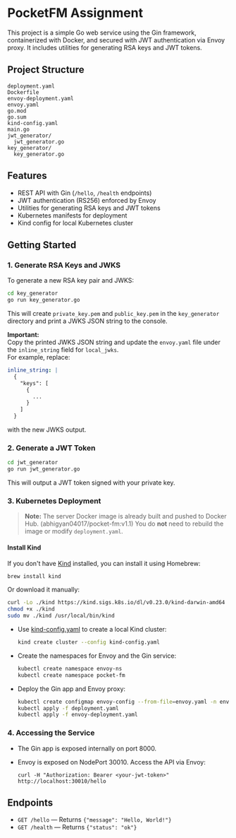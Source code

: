 # PocketFM Assignment

This project is a simple Go web service using the Gin framework, containerized with Docker, and secured with JWT authentication via Envoy proxy. It includes utilities for generating RSA keys and JWT tokens.

## Project Structure

```
deployment.yaml
Dockerfile
envoy-deployment.yaml
envoy.yaml
go.mod
go.sum
kind-config.yaml
main.go
jwt_generator/
  jwt_generator.go
key_generator/
  key_generator.go
```

## Features

- REST API with Gin (`/hello`, `/health` endpoints)
- JWT authentication (RS256) enforced by Envoy
- Utilities for generating RSA keys and JWT tokens
- Kubernetes manifests for deployment
- Kind config for local Kubernetes cluster

## Getting Started

### 1. Generate RSA Keys and JWKS

To generate a new RSA key pair and JWKS:

```sh
cd key_generator
go run key_generator.go
```

This will create `private_key.pem` and `public_key.pem` in the `key_generator` directory and print a JWKS JSON string to the console.

**Important:**  
Copy the printed JWKS JSON string and update the `envoy.yaml` file under the `inline_string` field for `local_jwks`.  
For example, replace:

```yaml
inline_string: |
  {
    "keys": [
      {
        ...
      }
    ]
  }
```

with the new JWKS output.

### 2. Generate a JWT Token

```sh
cd jwt_generator
go run jwt_generator.go
```

This will output a JWT token signed with your private key.

### 3. Kubernetes Deployment

> **Note:** The server Docker image is already built and pushed to Docker Hub. (abhigyan04017/pocket-fm:v1.1) 
> You do **not** need to rebuild the image or modify `deployment.yaml`.

#### Install Kind

If you don't have [Kind](https://kind.sigs.k8s.io/) installed, you can install it using Homebrew:

```sh
brew install kind
```

Or download it manually:

```sh
curl -Lo ./kind https://kind.sigs.k8s.io/dl/v0.23.0/kind-darwin-amd64
chmod +x ./kind
sudo mv ./kind /usr/local/bin/kind
```

- Use [kind-config.yaml](kind-config.yaml) to create a local Kind cluster:

  ```sh
  kind create cluster --config kind-config.yaml
  ```

- Create the namespaces for Envoy and the Gin service:

  ```sh
  kubectl create namespace envoy-ns
  kubectl create namespace pocket-fm
  ```

- Deploy the Gin app and Envoy proxy:

  ```sh
  kubectl create configmap envoy-config --from-file=envoy.yaml -n envoy-ns
  kubectl apply -f deployment.yaml
  kubectl apply -f envoy-deployment.yaml
  ```

### 4. Accessing the Service

- The Gin app is exposed internally on port 8000.
- Envoy is exposed on NodePort 30010. Access the API via Envoy:

  ```
  curl -H "Authorization: Bearer <your-jwt-token>" http://localhost:30010/hello
  ```

## Endpoints

- `GET /hello` — Returns `{"message": "Hello, World!"}`
- `GET /health` — Returns `{"status": "ok"}`